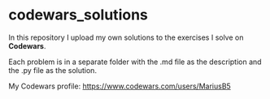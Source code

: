 # codewars_solutions

In this repository I upload my own solutions to the exercises I solve on **Codewars**.

Each problem is in a separate folder with the .md file as the description and the .py file as the solution.

My Codewars profile: <https://www.codewars.com/users/MariusB5>
